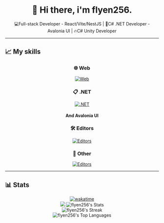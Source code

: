 <h1 align="center">👋 Hi there, i'm flyen256.</h1>
<p align="center">💻Full-stack Developer - React/Vite/NestJS | 🌟C# .NET Developer - Avalonia UI | 🔥C# Unity Developer</p>
<hr/>

## 📈 My skills
<div align="center">
  
  ### 🌐 Web
  [![Web](https://skillicons.dev/icons?i=js,ts,html,css,express,nestjs,react,vite)](https://skillicons.dev)
  ### 📋 .NET
  [![.NET](https://skillicons.dev/icons?i=cs,unity)](https://skillicons.dev)
  #### And Avalonia UI
  ### 🛠️ Editors
  [![Editors](https://skillicons.dev/icons?i=vscode,visualstudio,rider)](https://skillicons.dev)
  ### 🔗 Other
  [![Editors](https://skillicons.dev/icons?i=nodejs,arch)](https://skillicons.dev)
</div>
<hr/>

## 📊 Stats

<div align="center">
  
  [![wakatime](https://wakatime.com/badge/user/050e9fd9-87b4-47e3-a827-eda8b2bde1a6.svg)](https://wakatime.com/@050e9fd9-87b4-47e3-a827-eda8b2bde1a6)<br/>
  [![](https://wakatime.com/share/@flyen256/7f54f84c-e643-4da0-8d0e-52391c98f232.svg)](https://wakatime.com/share/@flyen256/7f54f84c-e643-4da0-8d0e-52391c98f232.svg)
  ![flyen256's Stats](https://github-readme-stats.vercel.app/api?username=flyen256&theme=onedark&show_icons=true&hide_border=true&count_private=true)<br/>
  ![flyen256's Streak](https://github-readme-streak-stats.herokuapp.com/?user=flyen256&theme=onedark&hide_border=true)<br/>
  ![flyen256's Top Languages](https://github-readme-stats.vercel.app/api/top-langs/?username=flyen256&theme=onedark&show_icons=true&hide_border=true&layout=compact)<br/>
  
</div>
